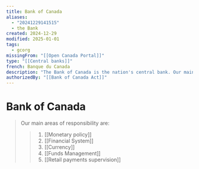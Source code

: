 ```yaml
---
title: Bank of Canada
aliases:
  - "20241229141515"
  - the Bank
created: 2024-12-29
modified: 2025-01-01
tags:
  - gcorg
missingFrom: "[[Open Canada Portal]]"
type: "[[Central banks]]"
french: Banque du Canada
description: "The Bank of Canada is the nation's central bank. Our main role is “to promote the economic and financial welfare of Canada,” as defined in the Bank of Canada Act."
authorizedBy: "[[Bank of Canada Act]]"
---
```

# Bank of Canada
> Our main areas of responsibility are:
>> 1. [[Monetary policy]]
>> 2. [[Financial System]]
>> 3. [[Currency]]
>> 4. [[Funds Management]]
>> 5. [[Retail payments supervision]]

